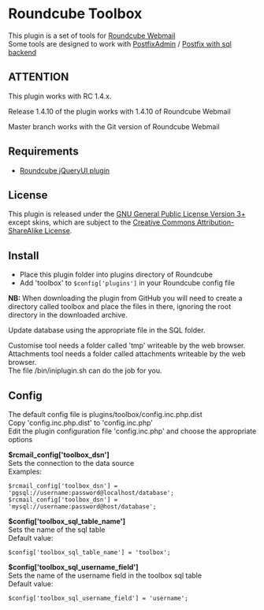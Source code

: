 Roundcube Toolbox
=================
This plugin is a set of tools for [Roundcube Webmail](https://github.com/roundcube/roundcubemail)<br />
Some tools are designed to work with [PostfixAdmin](https://github.com/postfixadmin/postfixadmin) / [Postfix with sql backend](http://www.postfix.org/DATABASE_README.html)



ATTENTION
---------
This plugin works with RC 1.4.x.

Release 1.4.10 of the plugin works with 1.4.10 of Roundcube Webmail

Master branch works with the Git version of Roundcube Webmail

Requirements
------------
* [Roundcube jQueryUI plugin](https://github.com/roundcube/roundcubemail/tree/master/plugins/jqueryui)

License
-------
This plugin is released under the [GNU General Public License Version 3+](https://www.gnu.org/licenses/gpl.html) except skins, which are subject to the [Creative Commons Attribution-ShareAlike License](http://creativecommons.org/licenses/by-sa/3.0).

Install
-------
* Place this plugin folder into plugins directory of Roundcube
* Add 'toolbox' to `$config['plugins']` in your Roundcube config file

**NB:** When downloading the plugin from GitHub you will need to create a directory called toolbox and place the files in there, ignoring the root directory in the downloaded archive.

Update database using the appropriate file in the SQL folder.

Customise tool needs a folder called 'tmp' writeable by the web browser.<br />
Attachments tool needs a folder called attachments writeable by the web browser.<br />
The file /bin/iniplugin.sh can do the job for you.

Config
------
The default config file is plugins/toolbox/config.inc.php.dist<br />
Copy 'config.inc.php.dist' to 'config.inc.php'<br />
Edit the plugin configuration file 'config.inc.php' and choose the appropriate options<br />

**$rcmail_config['toolbox_dsn']**<br />
Sets the connection to the data source<br />
Examples:
```
$rcmail_config['toolbox_dsn'] = 'pgsql://username:password@localhost/database';
$rcmail_config['toolbox_dsn'] = 'mysql://username:password@host/database';
```

**$config['toolbox_sql_table_name']**<br />
Sets the name of the sql table<br />
Default value:
```
$config['toolbox_sql_table_name'] = 'toolbox';
```

**$config['toolbox_sql_username_field']**<br />
Sets the name of the username field in the toolbox sql table<br />
Default value:
```
$config['toolbox_sql_username_field'] = 'username';
```
